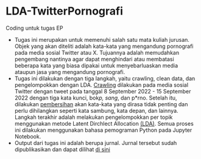# LDA-TwitterPornografi
Coding untuk tugas EP
- Tugas ini merupakan untuk memenuhi salah satu mata kuliah jurusan. Objek yang akan diteliti adalah kata-kata yang mengandung pornografi pada media sosial Twitter atau X. Tujuannya adalah
  memudahkan pengembang nantinya agar dapat menghindari atau membatasi beberapa kata yang biasa dipakai untuk menyebarluaskan media ataupun jasa yang mengandung pornografi.
- Tugas ini dilakukan dengan tiga langkah, yaitu crawling, clean data, dan pengelompokkan dengan LDA. [Crawling](Crawling) dilakukan pada media sosial Twitter dengan tweet pada tanggal 8 September 2022 - 15 September 2022 dengan tiga kata kunci, bok*p, sang*, dan p*rno. Setelah itu, dilakukan [pembersihan](https://github.com/vaniarhm19/LDA-TwitterPornografi/blob/main/Data%20Cleaning) akan kata-kata yang dirasa tidak penting dan perlu dihilangkan seperti kata sambung, kata depan, dan lainnya. Langkah terakhir adalah melakukan pengelompokkan per topik menggunakan metode Latent Dirchlect Allocation [(LDA)](https://github.com/vaniarhm19/LDA-TwitterPornografi/blob/main/Proses%20LDA). Semua proses ini dilakukan menggunakan bahasa pemograman Python pada Jupyter Notebook.
- Output dari tugas ini adalah berupa jurnal. Jurnal tersebut sudah dipublikasikan dan dapat dilihat [di sini](https://doi.org/10.26740/jieet.v6n2.p66-72)
